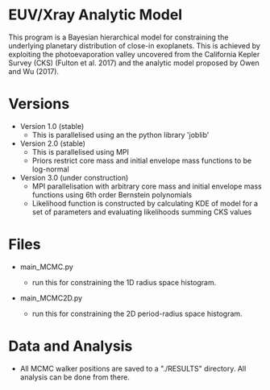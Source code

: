 # EUV/Xray Analytic Model

This program is a Bayesian hierarchical model for constraining the underlying planetary distribution of close-in exoplanets. This is achieved by exploiting the photoevaporation valley uncovered from the California Kepler Survey (CKS) (Fulton et al. 2017) and the analytic model proposed by Owen and Wu (2017).

# Versions

- Version 1.0 (stable)
  * This is parallelised using an the python library 'joblib'
- Version 2.0 (stable)
  * This is parallelised using MPI
  * Priors restrict core mass and initial envelope mass functions to be log-normal
- Version 3.0 (under construction)
  * MPI parallelisation with arbitrary core mass and initial envelope mass functions using 6th order Bernstein polynomials
  * Likelihood function is constructed by calculating KDE of model for a set of parameters and evaluating likelihoods summing CKS values

# Files

- main_MCMC.py
  * run this for constraining the 1D radius space histogram.

- main_MCMC2D.py
  * run this for constraining the 2D period-radius space histogram.

# Data and Analysis

- All MCMC walker positions are saved to a "./RESULTS" directory. All analysis can be done from there.
